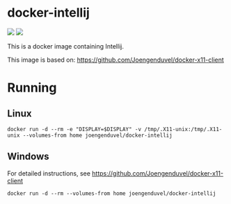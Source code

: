 # docker-intellij
[![](https://images.microbadger.com/badges/version/joengenduvel/docker-intellij.svg)](https://microbadger.com/images/joengenduvel/docker-intellij "Get your own version badge on microbadger.com")
[![](https://images.microbadger.com/badges/image/joengenduvel/docker-intellij.svg)](https://microbadger.com/images/joengenduvel/docker-intellij "Get your own image badge on microbadger.com")

This is a docker image containing Intellij.

This image is based on: https://github.com/Joengenduvel/docker-x11-client

# Running
## Linux
```
docker run -d --rm -e "DISPLAY=$DISPLAY" -v /tmp/.X11-unix:/tmp/.X11-unix --volumes-from home joengenduvel/docker-intellij
```

## Windows
For detailed instructions, see https://github.com/Joengenduvel/docker-x11-client
```
docker run -d --rm --volumes-from home joengenduvel/docker-intellij
```
